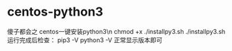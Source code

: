 # centos-python3
傻子都会之    centos一键安装python3\n
chmod +x ./installpy3.sh
./installpy3.sh
运行完成后检查：
pip3 -V
python3 -V
正常显示版本即可
